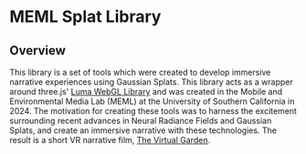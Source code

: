 # MEML Splat Library
## Overview
This library is a set of tools which were created to develop immersive narrative experiences using Gaussian Splats. This library acts as a wrapper around three.js' [Luma WebGL Library](https://lumalabs.ai/luma-web-library) and was created in the Mobile and Environmental Media Lab (MEML) at the University of Southern California in 2024. The motivation for creating these tools was to harness the excitement surrounding recent advances in Neural Radiance Fields and Gaussian Splats, and create an immersive narrative with these technologies. The result is a short VR narrative film, [The Virtual Garden](https://avirtual-garden.netlify.app/).


